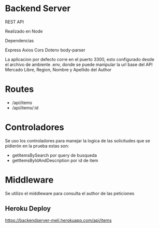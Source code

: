 ﻿# Backend Server 
 
 REST API
 
 Realizado en Node
 
 Dependencias
 
 Express
 Axios
 Cors
 Dotenv
 body-parser
 
 La aplicacion por defecto corre en el puerto 3300, esto configurado desde el archivo de ambiente .env, donde se puede manipular la url base del API Mercado Libre, Region, Nombre y Apellido del Author
 
 # Routes
 
 * /api/items
 * /api/items/:id
 
 # Controladores
 
 Se uso los controladores para manejar la logica de las solicitudes que se pidierón en la prueba estas son:
 
 - getItemsBySearch  por query de busqueda
 - getItemsByIdAndDescription   por id de item
 
 
 # Middleware
 
 Se utilizo el middleware para consulta el author de las peticiones
 
 
 ## Heroku Deploy
 https://backendserver-meli.herokuapp.com/api/items
 
